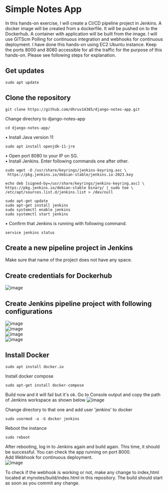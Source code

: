 # Simple Notes App
In this hands-on exercise, I will create a CI/CD pipeline project in Jenkins. A docker image will be created from a dockerfile. It will be pushed on to the Dockerhub. A container with application will be built from the image. I will use GITScm Polling for continuous integration and webhooks for continuous deployment. I have done this hands-on using EC2 Ubuntu instance. Keep the ports 8000 and 8080 accessible for all the traffic for the purpose of this hands-on. Please see following steps for explanation.  

## Get updates  
```
sudo apt update
```

## Clone the repository  
```
git clone https://github.com/dhruv14385/django-notes-app.git
```
Change directory to django-notes-app
```
cd django-notes-app/
```
•	Install Java version 11  
```
sudo apt install openjdk-11-jre
```

•	Open port 8080 to your IP on SG.  
•	Install Jenkins. Enter following commands one after other.   
```
sudo wget -O /usr/share/keyrings/jenkins-keyring.asc \
 https://pkg.jenkins.io/debian-stable/jenkins.io-2023.key
```
```
echo deb [signed-by=/usr/share/keyrings/jenkins-keyring.asc] \
https://pkg.jenkins.io/debian-stable binary/ | sudo tee \
/etc/apt/sources.list.d/jenkins.list > /dev/null
```
```
sudo apt-get update
sudo apt-get install jenkins
sudo systemctl enable jenkins
sudo systemctl start jenkins
```
•	Confirm that Jenkins is running with following command.  
```
service jenkins status
```

## Create a new pipeline project in Jenkins

Make sure that name of the project does not have any space.

## Create credentials for Dockerhub
![image](https://github.com/dhruv14385/django-notes-app/assets/83332524/7fdbe137-daf8-4c13-b24d-044b61ac14c9)

## Create Jenkins pipeline project with following configurations
![image](https://github.com/dhruv14385/django-notes-app/assets/83332524/841788c4-4c45-42a2-98f2-c8178fa89fca)  
![image](https://github.com/dhruv14385/django-notes-app/assets/83332524/98ca5838-c1c3-4204-8805-a58d90867836)  
![image](https://github.com/dhruv14385/django-notes-app/assets/83332524/2bebe167-0aed-4081-a308-6f7a86bdb4ee)  
![image](https://github.com/dhruv14385/django-notes-app/assets/83332524/91520d39-7127-4fea-abae-aa8caca4f694)  


## Install Docker
```
sudo apt install docker.io
```
Install docker compose
```
sudo apt-get install docker-compose
```
Build now and it will fail but it's ok. Go to Console output and copy the path of Jenkins workspace as shown below
![image](https://github.com/dhruv14385/django-notes-app/assets/83332524/90b309cd-62a8-4a9f-9099-b9a7d8d86fbe)  

Change directory to that one and add user 'jenkins' to docker
```
sudo usermod -a -G docker jenkins
```
Reboot the instance
```
sudo reboot
```
After rebooting, log in to Jenkins again and build again. This time, it should be successful. You can check the app running on port 8000.  
Add Webhook for continuous deployment.  
![image](https://github.com/dhruv14385/django-notes-app/assets/83332524/630346b3-548c-4331-9b70-828276f2df1f)  

To check if the webhook is working or not, make any change to index,html located at mynotes/build/index.html in this repository. The build should start as soon as you commit any change.




